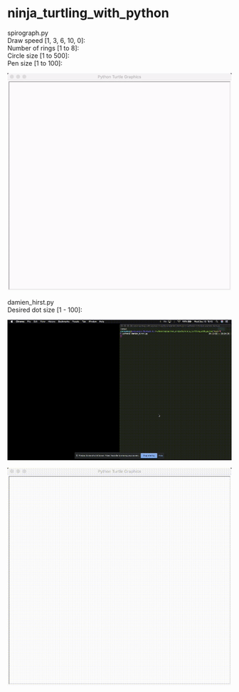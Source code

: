 # ninja_turtling_with_python

spirograph.py\
Draw speed [1, 3, 6, 10, 0]:\
Number of rings [1 to 8]:\
Circle size [1 to 500]:\
Pen size [1 to 100]:

![damien_hirst](assets/ezgif.com-gif-maker.gif)

damien_hirst.py\
Desired dot size [1 - 100]:

![damien_hirst](assets/damien_hirst_00.gif)

![damien_hirst](assets/damien_hirst_01.gif)
